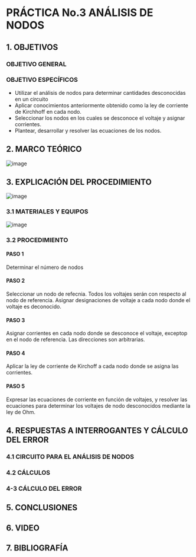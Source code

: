 #  PRÁCTICA No.3 ANÁLISIS DE NODOS
## 1. OBJETIVOS
### OBJETIVO GENERAL

### OBJETIVO ESPECÍFICOS
- Utilizar el análisis de nodos para determinar cantidades desconocidas en un circuito 
- Aplicar conocimientos anteriormente obtenido como la ley de corriente de Kirchhoff en cada nodo.
- Seleccionar los nodos en los cuales se desconoce el voltaje y asignar corrientes.
- Plantear, desarrollar y resolver las ecuaciones de los nodos.
## 2. MARCO TEÓRICO
![image](https://user-images.githubusercontent.com/84431598/122664476-3d95db80-d167-11eb-9b55-50bc3f3d9fde.png)

## 3. EXPLICACIÓN DEL PROCEDIMIENTO

![image](https://user-images.githubusercontent.com/84431598/122776715-f72ca380-d270-11eb-9b2d-61c96d11108a.png)

### 3.1 MATERIALES Y EQUIPOS

![image](https://user-images.githubusercontent.com/84431598/122623485-db06e780-d061-11eb-9739-a0915211894b.png)

### 3.2 PROCEDIMIENTO

#### PASO 1
Determinar el número de nodos
#### PASO 2
Seleccionar un nodo de refecnia. Todos los voltajes serán con respecto al nodo de referencia. Asignar  designaciones  de voltaje a cada nodo donde el voltaje es deconocido.
#### PASO 3
Asignar corrientes en cada nodo donde se desconoce el voltaje, exceptop en el nodo de referencia. Las direcciones son arbitrarias.
#### PASO 4
Aplicar la ley de corriente de Kirchoff a cada nodo donde se asigna las corrientes.
#### PASO 5
Expresar las ecuaciones de corriente en función de voltajes, y resolver las ecuaciones para determinar los voltajes  de nodo desconocidos mediante la ley de Ohm.

## 4. RESPUESTAS  A INTERROGANTES Y CÁLCULO DEL ERROR

### 4.1  CIRCUITO PARA EL ANÁLISIS DE NODOS

### 4.2  CÁLCULOS

### 4-3 CÁLCULO DEL ERROR

## 5. CONCLUSIONES

## 6. VIDEO

## 7. BIBLIOGRAFÍA
